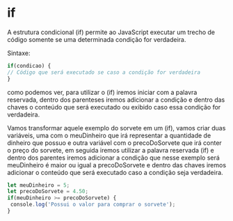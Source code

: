 # if

A estrutura condicional (if) permite ao JavaScript executar um trecho de código somente se uma determinada condição for verdadeira.

Sintaxe:

```js
if(condicao) {
// Código que será executado se caso a condição for verdadeira
}
```

como podemos ver, para utilizar o (if) iremos iniciar com a palavra reservada, dentro dos parenteses iremos adicionar a condição e dentro das chaves o conteúdo que será executado ou exibido caso essa condição for verdadeira.

Vamos transformar aquele exemplo do sorvete em um (if), vamos criar duas variáveis, uma com o meuDinheiro que irá representar a quantidade de dinheiro que possuo e outra variável com o precoDoSorvete que irá conter o preço do sorvete, em seguida iremos utilizar a palavra reservada (if) e dentro dos parentes iremos adicionar a condição que nesse exemplo será meuDinheiro é maior ou igual a precoDoSorvete e dentro das chaves iremos adicionar o conteúdo que será executado caso a condição seja verdadeira.

```js
let meuDinheiro = 5;
let precoDoSorvete = 4.50;
if(meuDinheiro >= precoDoSorvete) {
 console.log('Possui o valor para comprar o sorvete');
}
```
